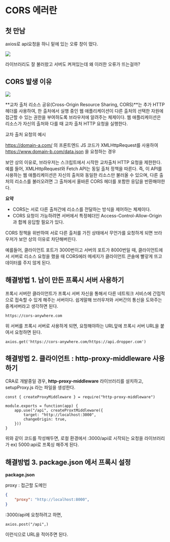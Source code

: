 # CORS 에러란

## 첫 만남

axios로 api요청을 하니 밑에 있는 오류 창이 떴다.

![](https://blog.kakaocdn.net/dn/mt0QR/btq251Jf8UD/epGbjsFvDNPMrMFvvAn70k/img.png)

라이브러리도 잘 불러왔고 서버도 켜져있는데 왜 이러한 오류가 뜨는걸까?

## CORS 발생 이유

![](https://blog.kakaocdn.net/dn/t8IFv/btq26nrRXXh/ADipqPCoL57g8ObPu2taO1/img.png)

**교차 출처 리소스 공유(Cross-Origin Resource Sharing, CORS)**는 추가 HTTP 헤더를 사용하여, 한 출처에서 실행 중인 웹 애플리케이션이 다른 출처의 선택한 자원에 접근할 수 있는 권한을 부여하도록 브라우저에 알려주는 체제이다. 웹 애플리케이션은 리소스가 자신의 출처와 다를 때 교차 출처 HTTP 요청을 실행한다.

교차 출처 요청의 예시

https://domain-a.com/ 의 프론트엔드 JS 코드가 XMLHttpRequest를 사용하여  
https://www.domain-b.com/data.json 을 요청하는 경우

보안 상의 이유로, 브라우저는 스크립트에서 시작한 교차출처 HTTP 요청을 제한한다. 예를 들어, XMLHttpRequest와 Fetch API는 동일 출처 정책을 따른다. 즉, 이 API를 사용하는 웹 애플리케이션은 자신의 출처와 동일한 리소스만 불러올 수 있으며, 다른 출처의 리소스를 불러오려면 그 출처에서 올바른 CORS 헤더를 포함한 응답을 반환해야한다.

**요약**

- CORS는 서로 다른 출처간에 리소스를 전달하는 방식을 제어하는 체제이다.
- CORS 요청이 가능하려면 서버에서 특정헤더인 Access-Control-Allow-Origin과 합께 응답할 필요가 있다.

CORS 정책을 위반하여 서로 다른 출처를 가진 상태에서 무언가를 요청하게 되면 브라우저가 보안 상의 이유로 차단해버린다.

예를들어, 클라이언트 포트가 3000번이고 서버의 포트가 8000번일 때, 클라이언트에서 서버로 리소스 요청을 했을 때 CORS에러 메세지가 클라이언트 콘솔에 빨갛게 뜨고 데이터를 주지 않게 된다.

## 해결방법 1. 남이 만든 프록시 서버 사용하기

프록시 서버란 클라이언트가 프록시 서버 자신을 통해서 다른 네트워크 서비스에 간접적으로 접속할 수 있게 해주는 서버이다. 쉽게말해 브러우저와 서버간의 통신을 도와주는 중계서버라고 생각하면 된다.

```
https://cors-anywhere.com
```

위 서버를 프록시 서버로 사용하게 되면, 요청해야하는 URL앞에 프록시 서버 URL을 붙여서 요청하면 된다.

```JS
axios.get('https://cors-anywhere.com/https://api.dropper.com')
```


## 해결방법 2. 클라이언트 : http-proxy-middleware 사용하기

CRA로 개발중일 경우, **http-proxy-middleware** 라이브러리를 설치하고, setupProxy.js 라는 파일을 생성한다.
```JS
const { createProxyMiddleware } = require("http-proxy-middleware")

module.exports = function(app) {
    app.use("/api", createProxtMiddleware({
        target: "http://localhost:3000",
        changeOrigin: true,
    }))
}
```
위와 같이 코드를 작성해두면, 로컬 환경에서 :3000/api로 시작되는 요청을 라이브러리가 ex) 5000:api로 프록싱 해주게 된다.

## 해결방법 3. package.json 에서 프록시 설정

**package.json**

proxy : 접근할 도메인
```JSON
{
    "proxy": "http://localhost:8000",
}
```

:3000/api에 요청하려고 하면,
```JS
axios.post("/api",)
```
이런식으로 URL을 적어주면 된다.


